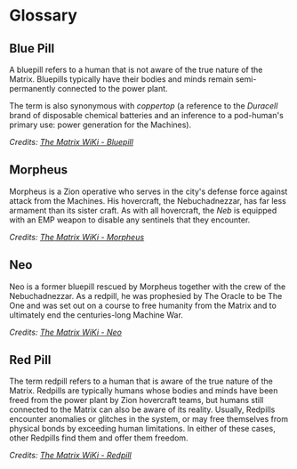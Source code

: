 # Glossary

## Blue Pill

A bluepill refers to a human that is not aware of the true nature of the Matrix. Bluepills typically have their bodies and minds remain semi-permanently connected to the power plant.

The term is also synonymous with _coppertop_ (a reference to the _Duracell_ brand of disposable chemical batteries and an inference to a pod-human's primary use: power generation for the Machines).

_Credits: [The Matrix WiKi - Bluepill](https://matrix.fandom.com/wiki/Bluepill)_

## Morpheus

Morpheus is a Zion operative who serves in the city's defense force against attack from the Machines. His hovercraft, the Nebuchadnezzar, has far less armament than its sister craft. As with all hovercraft, the _Neb_ is equipped with an EMP weapon to disable any sentinels that they encounter.

_Credits: [The Matrix WiKi - Morpheus](https://matrix.fandom.com/wiki/Morpheus)_

## Neo

Neo is a former bluepill rescued by Morpheus together with the crew of the Nebuchadnezzar. As a redpill, he was prophesied by The Oracle to be The One and was set out on a course to free humanity from the Matrix and to ultimately end the centuries-long Machine War.

_Credits: [The Matrix WiKi - Neo](https://matrix.fandom.com/wiki/Neo)_

## Red Pill

The term redpill refers to a human that is aware of the true nature of the Matrix. Redpills are typically humans whose bodies and minds have been freed from the power plant by Zion hovercraft teams, but humans still connected to the Matrix can also be aware of its reality. Usually, Redpills encounter anomalies or glitches in the system, or may free themselves from physical bonds by exceeding human limitations. In either of these cases, other Redpills find them and offer them freedom.

_Credits: [The Matrix WiKi - Redpill](https://matrix.fandom.com/wiki/Redpill)_
